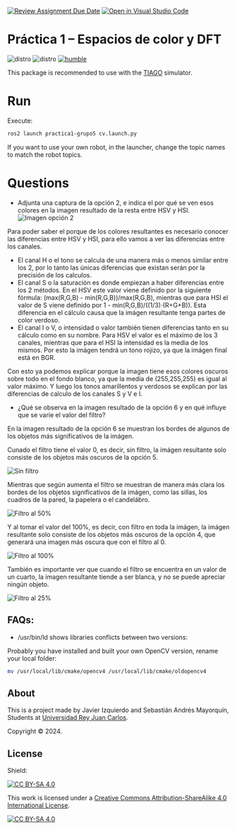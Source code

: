 [![Review Assignment Due Date](https://classroom.github.com/assets/deadline-readme-button-24ddc0f5d75046c5622901739e7c5dd533143b0c8e959d652212380cedb1ea36.svg)](https://classroom.github.com/a/6bfcAzJo)
[![Open in Visual Studio Code](https://classroom.github.com/assets/open-in-vscode-718a45dd9cf7e7f842a935f5ebbe5719a5e09af4491e668f4dbf3b35d5cca122.svg)](https://classroom.github.com/online_ide?assignment_repo_id=13786595&assignment_repo_type=AssignmentRepo)
# Práctica 1 – Espacios de color y DFT

![distro](https://img.shields.io/badge/Ubuntu%2022-Jammy%20Jellyfish-green)
![distro](https://img.shields.io/badge/ROS2-Humble-blue)
[![humble](https://github.com/jmguerreroh/computer_vision/actions/workflows/master.yaml/badge.svg?branch=humble)](https://github.com/jmguerreroh/computer_vision/actions/workflows/master.yaml)

This package is recommended to use with the [TIAGO](https://github.com/jmguerreroh/tiago_simulator) simulator.

# Run

Execute:
```bash
ros2 launch practica1-grupo5 cv.launch.py
```
If you want to use your own robot, in the launcher, change the topic names to match the robot topics.

# Questions

- Adjunta una captura de la opción 2, e indica el por qué se ven esos colores en la
imagen resultado de la resta entre HSV y HSI.
![Imagen opción 2](img/im2.png)

Para poder saber el porque de los colores resultantes es necesario conocer las diferencias entre HSV y HSI, para ello vamos a ver las diferencias entre los canales.

- El canal H o el tono se calcula de una manera más o menos similar entre los 2, por lo tanto las únicas diferencias que existan serán por la precisión de los calculos.
- El canal S o la saturación es donde empiezan a haber diferencias entre los 2 métodos. En el HSV este valor viene definido por la siguiente fórmula: (max(R,G,B) - min(R,G,B))/max(R,G,B), mientras que para HSI el valor de S viene definido por 1 - min(R,G,B)/((1/3)⋅(R+G+B)). Esta diferencia en el cálculo causa que la imágen resultante tenga partes de color verdoso.
- El canal I o V, o intensidad o valor también tienen diferencias tanto en su cálculo como en su nombre. Para HSV el valor es el máximo de los 3 canales, mientras que para el HSI la intensidad es la media de los mismos. Por esto la imágen tendrá un tono rojizo, ya que la imágen final está en BGR.

Con esto ya podemos explicar porque la imagen tiene esos colores oscuros sobre todo en el fondo blanco, ya que la media de (255,255,255) es igual al valor máximo. Y luego los tonos amarillentos y verdosos se explican por las diferencias de calculo de los canales S y V e I.

- ¿Qué se observa en la imagen resultado de la opción 6 y en qué influye que se varíe el
valor del filtro?

En la imagen resultado de la opción 6 se muestran los bordes de algunos de los objetos más significativos de la imágen.

Cunado el filtro tiene el valor 0, es decir, sin filtro, la imágen resultante solo consiste de los objetos más oscuros de la opción 5.

![Sin filtro](img/img6_0.png)

Mientras que según aumenta el filtro se muestran de manera más clara los bordes de los objetos significativos de la imágen, como las sillas, los cuadros de la pared, la papelera o el candelábro.

![Filtro al 50%](img/img6_50.png)

Y al tomar el valor del 100%, es decir, con filtro en toda la imágen, la imágen resultante solo consiste de los objetos más oscuros de la opción 4, que generará una imagen más oscura que con el filtro al 0.

![Filtro al 100%](img/img6_100.png)

También es importante ver que cuando el filtro se encuentra en un valor de un cuarto, la imagen resultante tiende a ser blanca, y no se puede apreciar ningún objeto.

![Filtro al 25%](img/img6_25.png)
## FAQs:

* /usr/bin/ld shows libraries conflicts between two versions:

Probably you have installed and built your own OpenCV version, rename your local folder:
```bash
mv /usr/local/lib/cmake/opencv4 /usr/local/lib/cmake/oldopencv4
```

## About

This is a project made by Javier Izquierdo and Sebastián Andrés Mayorquín, Students at [Universidad Rey Juan Carlos].

Copyright &copy; 2024.

## License

Shield: 

[![CC BY-SA 4.0][cc-by-sa-shield]][cc-by-sa]

This work is licensed under a
[Creative Commons Attribution-ShareAlike 4.0 International License][cc-by-sa].

[![CC BY-SA 4.0][cc-by-sa-image]][cc-by-sa]

[cc-by-sa]: http://creativecommons.org/licenses/by-sa/4.0/
[cc-by-sa-image]: https://licensebuttons.net/l/by-sa/4.0/88x31.png
[cc-by-sa-shield]: https://img.shields.io/badge/License-CC%20BY--SA%204.0-lightgrey.svg

[Universidad Rey Juan Carlos]: https://www.urjc.es/
